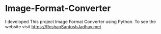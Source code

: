 # Image-Format-Converter
I developed This project Image Format Converter using Python. To see the website visit https://RoshanSantoshJadhav.me/

